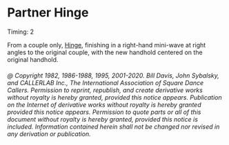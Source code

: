 
# Partner Hinge 

Timing: 2

From a couple only, [Hinge](../ms/hinge.md), 
finishing in a right-hand mini-wave at right angles to the
original couple, with the new handhold centered on the original handhold.

###### @ Copyright 1982, 1986-1988, 1995, 2001-2020. Bill Davis, John Sybalsky, and CALLERLAB Inc., The International Association of Square Dance Callers. Permission to reprint, republish, and create derivative works without royalty is hereby granted, provided this notice appears. Publication on the Internet of derivative works without royalty is hereby granted provided this notice appears. Permission to quote parts or all of this document without royalty is hereby granted, provided this notice is included. Information contained herein shall not be changed nor revised in any derivation or publication.
